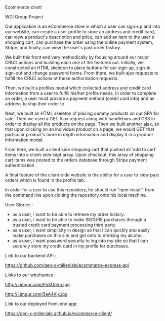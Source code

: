 Ecommerce client

WDI Group Project

Our application is an eCommerce store in which a user can sign-up and into our website, can create a user profile to
store an address and credit card, can view a product's description and price, can add an item to the user's shopping cart, can purchase the order using the online payment system, Stripe, and finally, can view the user's past order history.

We built this front end very methodically by focusing around our major CRUD actions and building each one of the features out. Initially, we constructed an HTML skeleton to place buttons for our sign-up, sign-in, sign-out and change password forms.  From there, we built ajax requests to fulfill the CRUD actions of these authorization requests.

Then, we built a profiles modal which collected address and credit card information from a user to fulfill his/her profile needs.  In order to complete an order, a user must provide a payment method (credit card info) and an address to ship their order to.

Next, we built an HTML skeleton of placing dummy products on our SPA for sale.  Then we used a GET Ajax request along with handlebars and CSS in order to display all the products on the page. Then we built another ajax, so that upon clicking on an individual product on a page, we would GET that particular product's more in depth information and display it in a product information modal.

From here, we built a client side shopping cart that pushed all 'add to cart' items into a client-side kept array.  Upon checkout, this array of shopping cart items was posted to the orders database through Stripe payment authentication.

A final feature of the client-side website is the ability for a user to view past orders which is found in the profile tab.

In order for a user to use this repository, he should run "npm install" from the command line upon cloning the repository onto his local machine.

User Stories :
 - as a user, I want to be able to retrieve my order history.
 - as a user, I want to be able to make SECURE purchases through a trusted credit card payment processing third party
 - as a user, I want simplicity in design so that I can quickly and easily make purchases on this site and get onto to drinking my alcohol.
 - as a user, I want password security to log into my site so that I can securely store my credit card in my profile for purchases.

Link to our backend API :

https://github.com/gen-x-millenials/ecommerce-express-api

Links to our wireframes :

http://i.imgur.com/PoXDnVn.jpg

http://i.imgur.com/5eA4Kjx.jpg

Link to our deployed front-end app:

https://gen-x-millenials.github.io/ecommerce-client/
